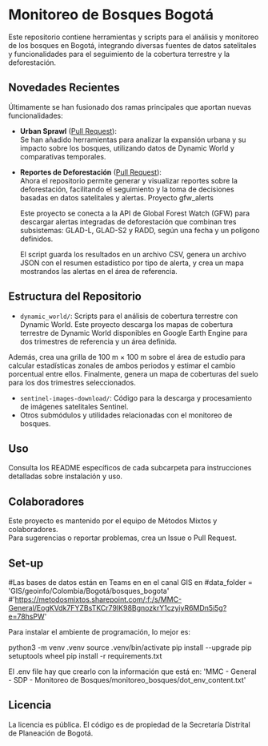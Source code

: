 # Monitoreo de Bosques Bogotá

Este repositorio contiene herramientas y scripts para el análisis y monitoreo de los bosques en Bogotá, integrando diversas fuentes de datos satelitales y funcionalidades para el seguimiento de la cobertura terrestre y la deforestación.

## Novedades Recientes

Últimamente se han fusionado dos ramas principales que aportan nuevas funcionalidades:

- **Urban Sprawl** ([Pull Request](https://github.com/Metodos-Mixtos/bosques-bog/pull/2)):  
  Se han añadido herramientas para analizar la expansión urbana y su impacto sobre los bosques, utilizando datos de Dynamic World y comparativas temporales.

- **Reportes de Deforestación** ([Pull Request](https://github.com/Metodos-Mixtos/bosques-bog/pull/1)):  
  Ahora el repositorio permite generar y visualizar reportes sobre la deforestación, facilitando el seguimiento y la toma de decisiones basadas en datos satelitales y alertas.
  Proyecto gfw_alerts

  Este proyecto se conecta a la API de Global Forest Watch (GFW) para descargar alertas integradas 
  de deforestación que combinan tres subsistemas: GLAD-L, GLAD-S2 y RADD, según una fecha y un polígono 
  definidos.

  El script guarda los resultados en un archivo CSV, genera un archivo JSON con el resumen estadístico 
  por tipo de alerta, y crea un mapa mostrandos las alertas en el área de referencia.


## Estructura del Repositorio

- `dynamic_world/`: Scripts para el análisis de cobertura terrestre con Dynamic World.
Este proyecto descarga los mapas de cobertura terrestre de Dynamic World disponibles en 
Google Earth Engine para dos trimestres de referencia y un área definida.

Además, crea una grilla de 100 m × 100 m sobre el área de estudio para calcular estadísticas 
zonales de ambos periodos y estimar el cambio porcentual entre ellos. Finalmente, genera un mapa de coberturas del suelo para los dos trimestres seleccionados.

- `sentinel-images-download/`: Código para la descarga y procesamiento de imágenes satelitales Sentinel.
- Otros submódulos y utilidades relacionadas con el monitoreo de bosques.

## Uso

Consulta los README específicos de cada subcarpeta para instrucciones detalladas sobre instalación y uso.

## Colaboradores

Este proyecto es mantenido por el equipo de Métodos Mixtos y colaboradores.  
Para sugerencias o reportar problemas, crea un Issue o Pull Request.

## Set-up

#Las bases de datos están en Teams en en el canal GIS en
#data_folder = 'GIS/geoinfo/Colombia/Bogotá/bosques_bogota'
#'https://metodosmixtos.sharepoint.com/:f:/s/MMC-General/EogKVdk7FYZBsTKCr79IK98BgnozkrY1czyiyR6MDn5i5g?e=78hsPW'

Para instalar el ambiente de programación, lo mejor es: 

python3 -m venv .venv
source .venv/bin/activate
pip install --upgrade pip setuptools wheel
pip install -r requirements.txt

El .env file hay que crearlo con la información que está en: 
'MMC - General - SDP - Monitoreo de Bosques/monitoreo_bosques/dot_env_content.txt'

## Licencia

La licencia es pública. El código es de propiedad de la Secretaría Distrital de Planeación de Bogotá.